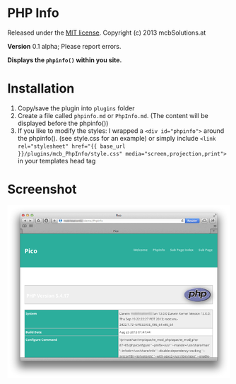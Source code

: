 PHP Info
=============================================================================

Released under the [MIT license](http://opensource.org/licenses/MIT). Copyright (c) 2013 mcbSolutions.at

**Version** 0.1 alpha; Please report errors.

**Displays the `phpinfo()` within you site.**


Installation
=============================================================================
1. Copy/save the plugin into `plugins` folder
2. Create a file called `phpinfo.md` or `PhpInfo.md`. (The content will be displayed before the phpinfo())
3. If you like to modify the styles: I wrapped a `<div id="phpinfo">` around the phpinfo(). (see style.css for an example) or simply include `<link rel="stylesheet" href="{{ base_url }}/plugins/mcb_PhpInfo/style.css" media="screen,projection,print">` in your templates head tag
    
Screenshot
=============================================================================
![Screenshot of PHP Info](./Screenshot.png)